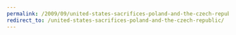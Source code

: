 ```yaml
---
permalink: /2009/09/united-states-sacrifices-poland-and-the-czech-republic/
redirect_to: /united-states-sacrifices-poland-and-the-czech-republic/
---
```

